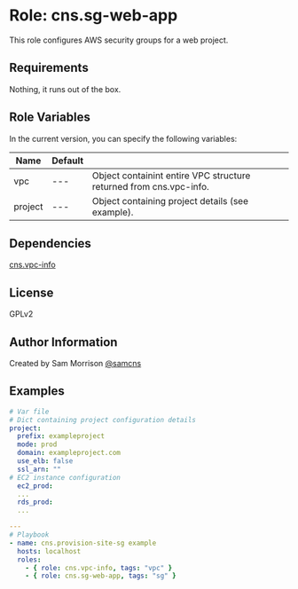 Role: cns.sg-web-app
========

This role configures AWS security groups for a web project.

Requirements
------------

Nothing, it runs out of the box.

Role Variables
--------------

In the current version, you can specify the following variables:

| Name                  | Default |                                                                               |
|-----------------------|---------|-------------------------------------------------------------------------------|
| vpc                   |   ---   | Object containint entire VPC structure returned from cns.vpc-info.            |
| project               |   ---   | Object containing project details (see example).                              |

Dependencies
------------

[cns.vpc-info](https://github.com/cnstechnicalgroup/role-vpc-info)

License
-------

GPLv2

Author Information
------------------

Created by Sam Morrison [@samcns](https://www.twitter.com/samcns)

Examples
--------

```yaml
# Var file
# Dict containing project configuration details
project:
  prefix: exampleproject
  mode: prod
  domain: exampleproject.com
  use_elb: false
  ssl_arn: ""
# EC2 instance configuration
  ec2_prod:
  ...
  rds_prod:
  ...
```

```yaml
---
# Playbook
- name: cns.provision-site-sg example
  hosts: localhost
  roles:
    - { role: cns.vpc-info, tags: "vpc" }
    - { role: cns.sg-web-app, tags: "sg" }
```
